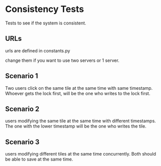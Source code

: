 # Consistency Tests

Tests to see if the system is consistent.

## URLs

urls are defined in constants.py 

change them if you want to use two servers or 1 server.

## Scenario 1

Two users click on the same tile at the same time with same timestamp. Whoever gets the lock first, will be the one who writes to the lock first.

## Scenario 2

users modifying the same tile at the same time with different timestamps. The one with the lower timestamp will be the one who writes the tile.

## Scenario 3

users modifying different tiles at the same time concurrently. Both should be able to save at the same time. 
